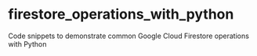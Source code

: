 # firestore_operations_with_python
Code snippets to demonstrate common Google Cloud Firestore operations with Python
